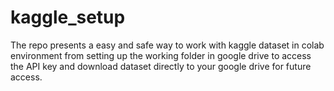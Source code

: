 # kaggle_setup
The repo presents a easy and safe way to work with kaggle dataset in colab environment from setting up the working folder in google drive to access the API key and download dataset directly to your google drive for future access. 
